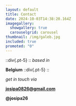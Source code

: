 ```yaml
---
layout: default
title: Contact
date: 2024-10-03T14:38:20.164Z
imagegallery:
  showgallery: true
  carouselgrid: carousel
thumbnail: /img/galeb.jpg
included: true
promoted: "0"
---
```

::div{.pt-5}
::
_based in_ <br>

**Belgium**
::div{.pt-5}
::

_get in touch via_ <br>

**josipa0826@gmail.com**

**@josipa26**